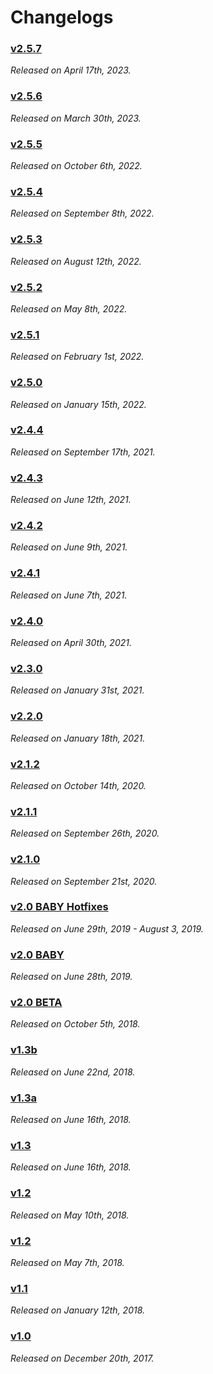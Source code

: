 # Changelogs

### [v2.5.7](changelogs/2_5_7_Changelog.md)
*Released on April 17th, 2023.*
### [v2.5.6](changelogs/2_5_6_Changelog.md)
*Released on March 30th, 2023.*
### [v2.5.5](changelogs/2_5_5_Changelog.md)
*Released on October 6th, 2022.*
### [v2.5.4](changelogs/2_5_4_Changelog.md)
*Released on September 8th, 2022.*
### [v2.5.3](changelogs/2_5_3_Changelog.md)
*Released on August 12th, 2022.*
### [v2.5.2](changelogs/2_5_2_Changelog.md)
*Released on May 8th, 2022.*
### [v2.5.1](changelogs/2_5_1_Changelog.md)
*Released on February 1st, 2022.*
### [v2.5.0](changelogs/2_5_0_Changelog.md)
*Released on January 15th, 2022.*
### [v2.4.4](changelogs/2_4_4_Changelog.md)
*Released on September 17th, 2021.*
### [v2.4.3](changelogs/2_4_3_Changelog.md)
*Released on June 12th, 2021.*
### [v2.4.2](changelogs/2_4_2_Changelog.md)
*Released on June 9th, 2021.*
### [v2.4.1](changelogs/2_4_1_Changelog.md)
*Released on June 7th, 2021.*
### [v2.4.0](changelogs/2_4_0_Changelog.md)
*Released on April 30th, 2021.*
### [v2.3.0](changelogs/2_3_0_Changelog.md)
*Released on January 31st, 2021.*
### [v2.2.0](changelogs/2_2_0_Changelog.md)
*Released on January 18th, 2021.*
### [v2.1.2](changelogs/2_1_2_Changelog.md)
*Released on October 14th, 2020.*
### [v2.1.1](changelogs/2_1_1_Changelog.md)
*Released on September 26th, 2020.*
### [v2.1.0](changelogs/2_1_0_Changelog.md)
*Released on September 21st, 2020.*
### [v2.0 BABY Hotfixes](changelogs/2_0_BABY_Hotfixes_Changelog.md)
*Released on June 29th, 2019 - August 3, 2019.*
### [v2.0 BABY](changelogs/2_0_BABY_Changelog.md)
*Released on June 28th, 2019.*
### [v2.0 BETA](changelogs/2_0_BETA_Changelog.md)
*Released on October 5th, 2018.*
### [v1.3b](changelogs/1_3b_Changelog.md)
*Released on June 22nd, 2018.*
### [v1.3a](changelogs/1_3a_Changelog.md)
*Released on June 16th, 2018.*
### [v1.3](changelogs/1_3_Changelog.md)
*Released on June 16th, 2018.*
### [v1.2](changelogs/1_2a_Changelog.md)
*Released on May 10th, 2018.*
### [v1.2](changelogs/1_2_Changelog.md)
*Released on May 7th, 2018.*
### [v1.1](changelogs/1_1_Changelog.md)
*Released on January 12th, 2018.*
### [v1.0](changelogs/1_0_Changelog.md)
*Released on December 20th, 2017.*
